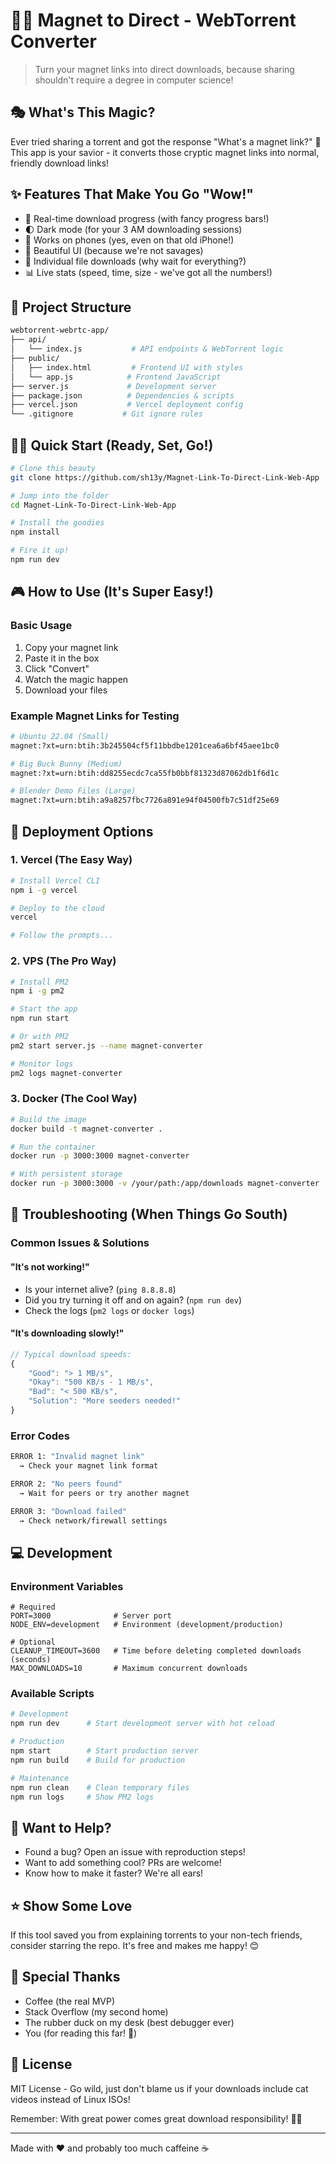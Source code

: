 # 🧙‍♂️ Magnet to Direct - WebTorrent Converter

> Turn your magnet links into direct downloads, because sharing shouldn't require a degree in computer science! 

## 🎭 What's This Magic?
Ever tried sharing a torrent and got the response "What's a magnet link?" 🤔
This app is your savior - it converts those cryptic magnet links into normal, friendly download links!

## ✨ Features That Make You Go "Wow!"
- 🚀 Real-time download progress (with fancy progress bars!)
- 🌓 Dark mode (for your 3 AM downloading sessions)
- 📱 Works on phones (yes, even on that old iPhone!)
- 🎨 Beautiful UI (because we're not savages)
- 🔄 Individual file downloads (why wait for everything?)
- 📊 Live stats (speed, time, size - we've got all the numbers!)

## 📁 Project Structure
```bash
webtorrent-webrtc-app/
├── api/
│   └── index.js           # API endpoints & WebTorrent logic
├── public/
│   ├── index.html         # Frontend UI with styles
│   └── app.js            # Frontend JavaScript
├── server.js             # Development server
├── package.json          # Dependencies & scripts
├── vercel.json           # Vercel deployment config
└── .gitignore           # Git ignore rules
```

## 🏃‍♂️ Quick Start (Ready, Set, Go!)

```bash
# Clone this beauty
git clone https://github.com/sh13y/Magnet-Link-To-Direct-Link-Web-App

# Jump into the folder
cd Magnet-Link-To-Direct-Link-Web-App

# Install the goodies
npm install

# Fire it up!
npm run dev
```

## 🎮 How to Use (It's Super Easy!)

### Basic Usage
1. Copy your magnet link
2. Paste it in the box
3. Click "Convert"
4. Watch the magic happen
5. Download your files

### Example Magnet Links for Testing
```bash
# Ubuntu 22.04 (Small)
magnet:?xt=urn:btih:3b245504cf5f11bbdbe1201cea6a6bf45aee1bc0

# Big Buck Bunny (Medium)
magnet:?xt=urn:btih:dd8255ecdc7ca55fb0bbf81323d87062db1f6d1c

# Blender Demo Files (Large)
magnet:?xt=urn:btih:a9a8257fbc7726a891e94f04500fb7c51df25e69
```

## 🚀 Deployment Options

### 1. Vercel (The Easy Way)
```bash
# Install Vercel CLI
npm i -g vercel

# Deploy to the cloud
vercel

# Follow the prompts...
```

### 2. VPS (The Pro Way)
```bash
# Install PM2
npm i -g pm2

# Start the app
npm run start

# Or with PM2
pm2 start server.js --name magnet-converter

# Monitor logs
pm2 logs magnet-converter
```

### 3. Docker (The Cool Way)
```bash
# Build the image
docker build -t magnet-converter .

# Run the container
docker run -p 3000:3000 magnet-converter

# With persistent storage
docker run -p 3000:3000 -v /your/path:/app/downloads magnet-converter
```

## 🐛 Troubleshooting (When Things Go South)

### Common Issues & Solutions

#### "It's not working!" 
- Is your internet alive? (`ping 8.8.8.8`)
- Did you try turning it off and on again? (`npm run dev`)
- Check the logs (`pm2 logs` or `docker logs`)

#### "It's downloading slowly!"
```javascript
// Typical download speeds:
{
    "Good": "> 1 MB/s",
    "Okay": "500 KB/s - 1 MB/s",
    "Bad": "< 500 KB/s",
    "Solution": "More seeders needed!"
}
```

### Error Codes
```bash
ERROR 1: "Invalid magnet link" 
  → Check your magnet link format

ERROR 2: "No peers found"
  → Wait for peers or try another magnet

ERROR 3: "Download failed"
  → Check network/firewall settings
```

## 💻 Development

### Environment Variables
```env
# Required
PORT=3000              # Server port
NODE_ENV=development   # Environment (development/production)

# Optional
CLEANUP_TIMEOUT=3600   # Time before deleting completed downloads (seconds)
MAX_DOWNLOADS=10       # Maximum concurrent downloads
```

### Available Scripts
```bash
# Development
npm run dev      # Start development server with hot reload

# Production
npm start        # Start production server
npm run build    # Build for production

# Maintenance
npm run clean    # Clean temporary files
npm run logs     # Show PM2 logs
```

## 🤝 Want to Help?
- Found a bug? Open an issue with reproduction steps!
- Want to add something cool? PRs are welcome!
- Know how to make it faster? We're all ears!

## ⭐ Show Some Love
If this tool saved you from explaining torrents to your non-tech friends,
consider starring the repo. It's free and makes me happy! 😊

## 🎉 Special Thanks
- Coffee (the real MVP)
- Stack Overflow (my second home)
- The rubber duck on my desk (best debugger ever)
- You (for reading this far! 🎉)

## 📝 License
MIT License - Go wild, just don't blame us if your downloads include cat videos instead of Linux ISOs!

Remember: With great power comes great download responsibility! 🦸‍♂️

---
Made with ❤️ and probably too much caffeine ☕
```